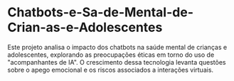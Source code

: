 # Chatbots-e-Sa-de-Mental-de-Crian-as-e-Adolescentes

Este projeto analisa o impacto dos chatbots na saúde mental de crianças e adolescentes, explorando as preocupações éticas em torno do uso de "acompanhantes de IA". O crescimento dessa tecnologia levanta questões sobre o apego emocional e os riscos associados a interações virtuais.
